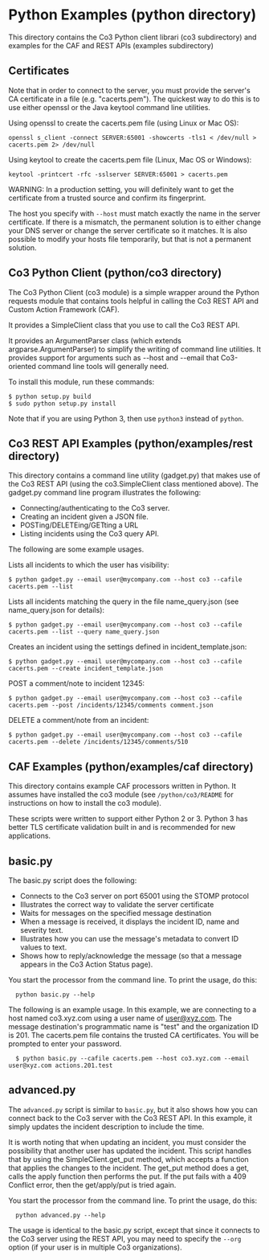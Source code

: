 # Python Examples (python directory)

This directory contains the Co3 Python client librari (co3 subdirectory) and examples for the CAF and REST APIs (examples subdirectory)

## Certificates
Note that in order to connect to the server, you must provide the server's
CA certificate in a file (e.g. "cacerts.pem").  The quickest way to do this
is to use either openssl or the Java keytool command line utilities.

Using openssl to create the cacerts.pem file (using Linux or Mac OS):
```
openssl s_client -connect SERVER:65001 -showcerts -tls1 < /dev/null > cacerts.pem 2> /dev/null
```
Using keytool to create the cacerts.pem file (Linux, Mac OS or Windows):
```
keytool -printcert -rfc -sslserver SERVER:65001 > cacerts.pem
```
WARNING:  In a production setting, you will definitely want to get the certificate from a trusted source and confirm its fingerprint.

The host you specify with `--host` must match exactly the name in the server certificate.  If there is a mismatch, the permanent solution is to either change your DNS server or change the server certificate so it matches.  It is also possible to modify your hosts file temporarily, but that is not a permanent solution.

## Co3 Python Client (python/co3 directory)

The Co3 Python Client (co3 module) is a simple wrapper around the Python requests module that contains tools helpful in calling the Co3 REST API and Custom Action Framework (CAF).

It provides a SimpleClient class that you use to call the Co3 REST API.

It provides an ArgumentParser class (which extends argparse.ArgumentParser) to simplify the writing of command line utilities.  It provides support for arguments such as --host and --email that Co3-oriented command line tools will generally need.

To install this module, run these commands:
```
$ python setup.py build
$ sudo python setup.py install
```
Note that if you are using Python 3, then use `python3` instead of `python`.

## Co3 REST API Examples (python/examples/rest directory)

This directory contains a command line utility (gadget.py) that makes use of the Co3 REST API (using the co3.SimpleClient class mentioned above).  The gadget.py command line program illustrates the following:

* Connecting/authenticating to the Co3 server.
* Creating an incident given a JSON file.
* POSTing/DELETEing/GETting a URL
* Listing incidents using the Co3 query API.

The following are some example usages.

Lists all incidents to which the user has visibility:

```
$ python gadget.py --email user@mycompany.com --host co3 --cafile cacerts.pem --list
```

Lists all incidents matching the query in the file name_query.json (see name_query.json for details):

```
$ python gadget.py --email user@mycompany.com --host co3 --cafile cacerts.pem --list --query name_query.json
```

Creates an incident using the settings defined in incident_template.json:

```
$ python gadget.py --email user@mycompany.com --host co3 --cafile cacerts.pem --create incident_template.json
```

POST a comment/note to incident 12345:

```
$ python gadget.py --email user@mycompany.com --host co3 --cafile cacerts.pem --post /incidents/12345/comments comment.json
```

DELETE a comment/note from an incident:

```
$ python gadget.py --email user@mycompany.com --host co3 --cafile cacerts.pem --delete /incidents/12345/comments/510
```

## CAF Examples (python/examples/caf directory)

This directory contains example CAF processors written in Python.  It assumes have installed the co3 module (see `/python/co3/README` for instructions on how to install the co3 module).

These scripts were written to support either Python 2 or 3.  Python 3 has better TLS certificate validation built in and is recommended for new applications.

## basic.py

The basic.py script does the following:

  * Connects to the Co3 server on port 65001 using the STOMP protocol
  * Illustrates the correct way to validate the server certificate
  * Waits for messages on the specified message destination
  * When a message is received, it displays the incident ID, name and severity text.
  * Illustrates how you can use the message's metadata to convert ID values to text.
  * Shows how to reply/acknowledge the message (so that a message appears in the Co3 Action Status page).

You start the processor from the command line.  To print the usage, do this:

```
  python basic.py --help
```

The following is an example usage.  In this example, we are connecting to a host named co3.xyz.com using a user name of user@xyz.com.  The message destination's programmatic name is "test" and the organization ID is 201.  The cacerts.pem file contains the trusted CA certificates.  You will be prompted to enter your password.

```
  $ python basic.py --cafile cacerts.pem --host co3.xyz.com --email user@xyz.com actions.201.test
```

## advanced.py

The `advanced.py` script is similar to `basic.py`, but it also shows how you can connect back to the Co3 server with the Co3 REST API.  In this example, it simply updates the incident description to include the time.

It is worth noting that when updating an incident, you must consider the possibility that another user has updated the incident.  This script handles that by using the SimpleClient.get_put method, which accepts a function that applies the changes to the incident.  The get_put method does a get, calls the apply function then performs the put.  If the put fails with a 409 Conflict error, then the get/apply/put is tried again.

You start the processor from the command line.  To print the usage, do this:

```
  python advanced.py --help
```

The usage is identical to the basic.py script, except that since it connects to the Co3 server using the REST API, you may need to specify the `--org` option (if your user is in multiple Co3 organizations).
